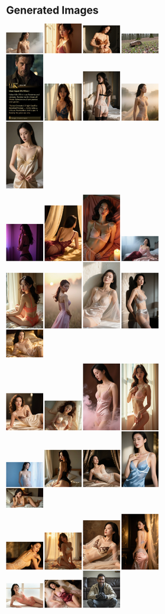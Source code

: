 # Generated Images



<img src="2025_08_27_01.webp" width="100"/> <img src="2025_08_27_02.webp" width="100"/> <img src="2025_08_27_03.webp" width="100"/> <img src="2025_08_27_04.webp" width="100"/> <img src="2025_08_27_05.webp" width="100"/> <img src="2025_08_27_06.webp" width="100"/> <img src="2025_08_27_07.webp" width="100"/> <img src="2025_08_27_08.webp" width="100"/> <img src="2025_08_27_09.webp" width="100"/>

<img src="2025_08_27_10.webp" width="100"/> <img src="2025_08_27_11.webp" width="100"/> <img src="2025_08_27_12.webp" width="100"/> <img src="2025_08_27_13.webp" width="100"/> <img src="2025_08_27_14.webp" width="100"/> <img src="2025_08_27_15.webp" width="100"/> <img src="2025_08_27_16.webp" width="100"/> <img src="2025_08_27_17.webp" width="100"/> <img src="2025_08_27_18.webp" width="100"/>

<img src="2025_08_27_19.webp" width="100"/> <img src="2025_08_27_20.webp" width="100"/> <img src="2025_08_27_21.webp" width="100"/> <img src="2025_08_27_22.webp" width="100"/> <img src="2025_08_27_23.webp" width="100"/> <img src="2025_08_27_24.webp" width="100"/> <img src="2025_08_27_25.webp" width="100"/> <img src="2025_08_27_26.webp" width="100"/> <img src="2025_08_27_27.webp" width="100"/>

<img src="2025_08_27_28.webp" width="100"/> <img src="2025_08_27_29.webp" width="100"/> <img src="2025_08_27_30.webp" width="100"/> <img src="2025_08_27_31.webp" width="100"/> <img src="2025_08_27_32.webp" width="100"/> <img src="2025_08_27_33.webp" width="100"/> <img src="2025_08_27_34.webp" width="100"/>